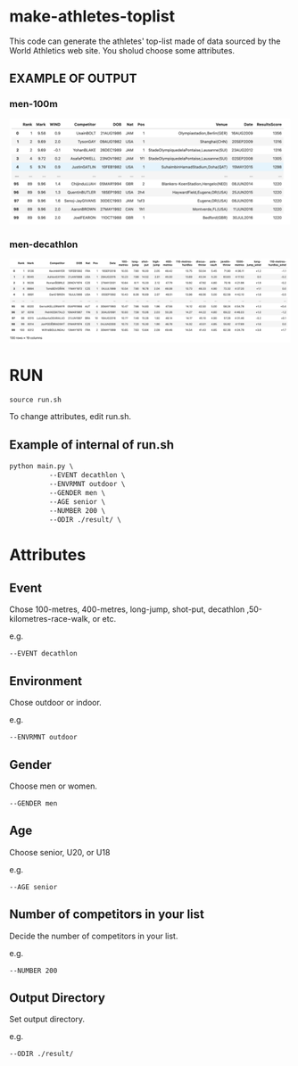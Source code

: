 # make-athletes-toplist

This code can generate the athletes' top-list made of data sourced by the World Athletics web site. You sholud choose some attributes.

## EXAMPLE OF OUTPUT
### men-100m
![Test Image 1](img/100-metres.png)

### men-decathlon
![Test Image 1](img/decathlon.png)

# RUN
```
source run.sh
```

To change attributes, edit run.sh.
## Example of internal of run.sh
```
python main.py \
          --EVENT decathlon \
          --ENVRMNT outdoor \
          --GENDER men \
          --AGE senior \
          --NUMBER 200 \
          --ODIR ./result/ \
```
# Attributes 

## Event
Chose 100-metres, 400-metres, long-jump, shot-put, decathlon ,50-kilometres-race-walk, or etc.

e.g.
```
--EVENT decathlon
```

## Environment
Chose outdoor or indoor.

e.g.
```
--ENVRMNT outdoor
```

## Gender
Choose men or women.

```
--GENDER men
```

## Age
Choose senior, U20, or U18

e.g.
```
--AGE senior
```

## Number of competitors in your list
Decide the number of competitors in your list.

e.g.
```
--NUMBER 200
```

## Output Directory
Set output directory.

e.g.
```
--ODIR ./result/
```
